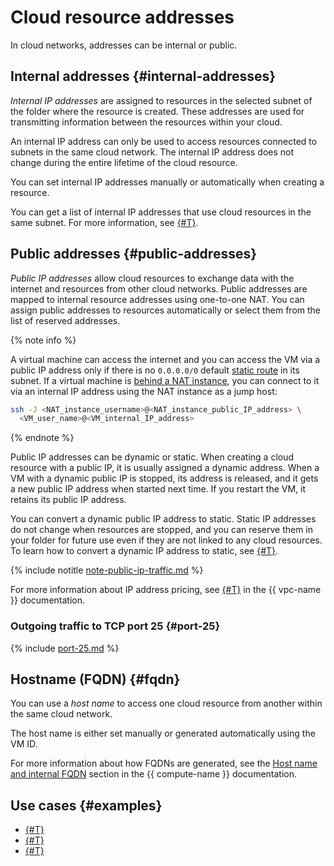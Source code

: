 # Cloud resource addresses

In cloud networks, addresses can be internal or public.

## Internal addresses {#internal-addresses}

_Internal IP addresses_ are assigned to resources in the selected subnet of the folder where the resource is created. These addresses are used for transmitting information between the resources within your cloud.

An internal IP address can only be used to access resources connected to subnets in the same cloud network. The internal IP address does not change during the entire lifetime of the cloud resource.

You can set internal IP addresses manually or automatically when creating a resource.

You can get a list of internal IP addresses that use cloud resources in the same subnet. For more information, see [{#T}](../operations/subnet-used-addresses.md).

## Public addresses {#public-addresses}

_Public IP addresses_ allow cloud resources to exchange data with the internet and resources from other cloud networks. Public addresses are mapped to internal resource addresses using one-to-one NAT. You can assign public addresses to resources automatically or select them from the list of reserved addresses.

{% note info %}

A virtual machine can access the internet and you can access the VM via a public IP address only if there is no `0.0.0.0/0` default [static route](./routing.md) in its subnet. If a virtual machine is [behind a NAT instance](../../tutorials/routing/nat-instance/index.md), you can connect to it via an internal IP address using the NAT instance as a jump host:

```bash
ssh -J <NAT_instance_username>@<NAT_instance_public_IP_address> \
  <VM_user_name>@<VM_internal_IP_address>
```

{% endnote %}

Public IP addresses can be dynamic or static. When creating a cloud resource with a public IP, it is usually assigned a dynamic address. When a VM with a dynamic public IP is stopped, its address is released, and it gets a new public IP address when started next time. If you restart the VM, it retains its public IP address.

You can convert a dynamic public IP address to static. Static IP addresses do not change when resources are stopped, and you can reserve them in your folder for future use even if they are not linked to any cloud resources. To learn how to convert a dynamic IP address to static, see [{#T}](../../compute/operations/vm-control/vm-set-static-ip.md).

{% include notitle [note-public-ip-traffic.md](../../_includes/pricing/note-public-ip-traffic.md) %}

For more information about IP address pricing, see [{#T}](../pricing.md#prices-public-ip) in the {{ vpc-name }} documentation.

### Outgoing traffic to TCP port 25 {#port-25}

{% include [port-25.md](../../_includes/vpc/port-25.md) %}

## Hostname (FQDN) {#fqdn}

You can use a _host name_ to access one cloud resource from another within the same cloud network.

The host name is either set manually or generated automatically using the VM ID.

For more information about how FQDNs are generated, see the [Host name and internal FQDN](../../compute/concepts/network.md#hostname) section in the {{ compute-name }} documentation.


## Use cases {#examples}

* [{#T}](../tutorials/web-service.md)
* [{#T}](../tutorials/dhcp-options.md)
* [{#T}](../tutorials/clickhouse-dns-peering.md)